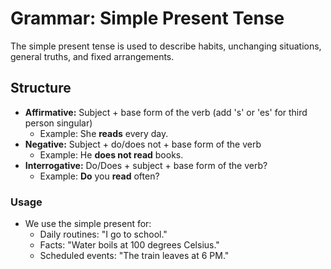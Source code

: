 # Grammar: Simple Present Tense

The simple present tense is used to describe habits, unchanging situations, general truths, and fixed arrangements. 

## Structure
- **Affirmative:** Subject + base form of the verb (add 's' or 'es' for third person singular)
  - Example: She **reads** every day.
- **Negative:** Subject + do/does not + base form of the verb
  - Example: He **does not read** books.
- **Interrogative:** Do/Does + subject + base form of the verb?
  - Example: **Do** you **read** often?

### Usage
- We use the simple present for:
  - Daily routines: "I go to school."
  - Facts: "Water boils at 100 degrees Celsius."
  - Scheduled events: "The train leaves at 6 PM."

